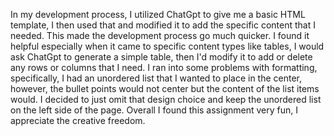 In my development process, I utilized ChatGpt to give me a basic HTML template, I then used that and modified it to add the specific content that I needed. This made the development process go much quicker. I found it helpful especially when it came to specific content types like tables, I would ask ChatGpt to generate a simple table, then I'd modify it to add or delete any rows or columns that I need. I ran into some problems with formatting, specifically, I had an unordered list that I wanted to place in the center, however, the bullet points would not center but the content of the list items would. I decided to just omit that design choice and keep the unordered list on the left side of the page. Overall I found this assignment very fun, I appreciate the creative freedom. 